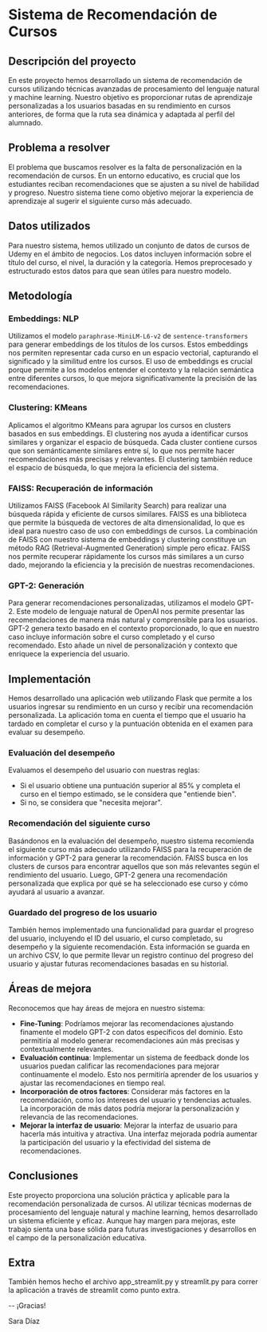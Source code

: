 # Sistema de Recomendación de Cursos

## Descripción del proyecto

En este proyecto hemos desarrollado un sistema de recomendación de cursos utilizando técnicas avanzadas de procesamiento del lenguaje natural y machine learning. Nuestro objetivo es proporcionar rutas de aprendizaje  personalizadas a los usuarios basadas en su rendimiento en cursos anteriores, de forma que la ruta sea dinámica y adaptada al perfil del alumnado.

## Problema a resolver

El problema que buscamos resolver es la falta de personalización en la recomendación de cursos. En un entorno educativo, es crucial que los estudiantes reciban recomendaciones que se ajusten a su nivel de habilidad y progreso. Nuestro sistema tiene como objetivo mejorar la experiencia de aprendizaje al sugerir el siguiente curso más adecuado.

## Datos utilizados

Para nuestro sistema, hemos utilizado un conjunto de datos de cursos de Udemy en el ámbito de negocios. Los datos incluyen información sobre el título del curso, el nivel, la duración y la categoría. Hemos preprocesado y estructurado estos datos para que sean útiles para nuestro modelo.

## Metodología

### Embeddings: NLP

Utilizamos el modelo `paraphrase-MiniLM-L6-v2` de `sentence-transformers` para generar embeddings de los títulos de los cursos. Estos embeddings nos permiten representar cada curso en un espacio vectorial, capturando el significado y la similitud entre los cursos. El uso de embeddings es crucial porque permite a los modelos entender el contexto y la relación semántica entre diferentes cursos, lo que mejora significativamente la precisión de las recomendaciones.

### Clustering: KMeans

Aplicamos el algoritmo KMeans para agrupar los cursos en clusters basados en sus embeddings. El clustering nos ayuda a identificar cursos similares y organizar el espacio de búsqueda. Cada cluster contiene cursos que son semánticamente similares entre sí, lo que nos permite hacer recomendaciones más precisas y relevantes. El clustering también reduce el espacio de búsqueda, lo que mejora la eficiencia del sistema.

### FAISS: Recuperación de información

Utilizamos FAISS (Facebook AI Similarity Search) para realizar una búsqueda rápida y eficiente de cursos similares. FAISS es una biblioteca que permite la búsqueda de vectores de alta dimensionalidad, lo que es ideal para nuestro caso de uso con embeddings de cursos. La combinación de FAISS con nuestro sistema de embeddings y clustering constituye un método RAG (Retrieval-Augmented Generation) simple pero eficaz. FAISS nos permite recuperar rápidamente los cursos más similares a un curso dado, mejorando la eficiencia y la precisión de nuestras recomendaciones.

### GPT-2: Generación

Para generar recomendaciones personalizadas, utilizamos el modelo GPT-2. Este modelo de lenguaje natural de OpenAI nos permite presentar las recomendaciones de manera más natural y comprensible para los usuarios. GPT-2 genera texto basado en el contexto proporcionado, lo que en nuestro caso incluye información sobre el curso completado y el curso recomendado. Esto añade un nivel de personalización y contexto que enriquece la experiencia del usuario.

## Implementación

Hemos desarrollado una aplicación web utilizando Flask que permite a los usuarios ingresar su rendimiento en un curso y recibir una recomendación personalizada. La aplicación toma en cuenta el tiempo que el usuario ha tardado en completar el curso y la puntuación obtenida en el examen para evaluar su desempeño.

### Evaluación del desempeño

Evaluamos el desempeño del usuario con nuestras reglas:
- Si el usuario obtiene una puntuación superior al 85% y completa el curso en el tiempo estimado, se le considera que "entiende bien".
- Si no, se considera que "necesita mejorar".

### Recomendación del siguiente curso

Basándonos en la evaluación del desempeño, nuestro sistema recomienda el siguiente curso más adecuado utilizando FAISS para la recuperación de información y GPT-2 para generar la recomendación. FAISS busca en los clusters de cursos para encontrar aquellos que son más relevantes según el rendimiento del usuario. Luego, GPT-2 genera una recomendación personalizada que explica por qué se ha seleccionado ese curso y cómo ayudará al usuario a avanzar.

### Guardado del progreso de los usuario

También hemos implementado una funcionalidad para guardar el progreso del usuario, incluyendo el ID del usuario, el curso completado, su desempeño y la siguiente recomendación. Esta información se guarda en un archivo CSV, lo que permite llevar un registro continuo del progreso del usuario y ajustar futuras recomendaciones basadas en su historial.

## Áreas de mejora

Reconocemos que hay áreas de mejora en nuestro sistema:
- **Fine-Tuning**: Podríamos mejorar las recomendaciones ajustando finamente el modelo GPT-2 con datos específicos del dominio. Esto permitiría al modelo generar recomendaciones aún más precisas y contextualmente relevantes.
- **Evaluación continua**: Implementar un sistema de feedback donde los usuarios puedan calificar las recomendaciones para mejorar continuamente el modelo. Esto nos permitiría aprender de los usuarios y ajustar las recomendaciones en tiempo real.
- **Incorporación de otros factores**: Considerar más factores en la recomendación, como los intereses del usuario y tendencias actuales. La incorporación de más datos podría mejorar la personalización y relevancia de las recomendaciones.
- **Mejorar la interfaz de usuario**: Mejorar la interfaz de usuario para hacerla más intuitiva y atractiva. Una interfaz mejorada podría aumentar la participación del usuario y la efectividad del sistema de recomendaciones.

## Conclusiones

Este proyecto proporciona una solución práctica y aplicable para la recomendación personalizada de cursos. Al utilizar técnicas modernas de procesamiento del lenguaje natural y machine learning, hemos desarrollado un sistema eficiente y eficaz. Aunque hay margen para mejoras, este trabajo sienta una base sólida para futuras investigaciones y desarrollos en el campo de la personalización educativa.

## Extra

También hemos hecho el archivo app_streamlit.py y streamlit.py para correr la aplicación a través de streamlit como punto extra.

--
¡Gracias!

Sara Díaz
